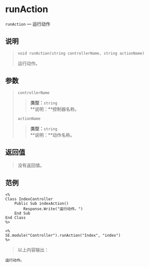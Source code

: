 runAction
=========
`runAction` &mdash; 运行动作

说明
----
>     void runAction(string controllerName, string actionName)
> 运行动作。

参数
----
> `controllerName`
>> **类型：**`string`  
>> **说明：**控制器名称。
>
> `actionName`
>> **类型：**`string`  
>> **说明：**动作名称。

返回值
------
> 没有返回值。

范例
----
>
    <%
    Class IndexController
        Public Sub indexAction()
            Response.Write("运行动作。")
        End Sub
    End Class
    %>
>>
>
    <%
    SE.module("Controller").runAction("Index", "index")
    %>
> 以上内容输出：
>
    运行动作。